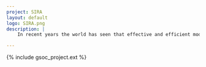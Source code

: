```yaml
---
project: SIRA
layout: default
logo: SIRA.png
description: |
    In recent years the world has seen that effective and efficient modeling of global health epidemics is critically important. This project aims to develop an openly available tool which can rapidly model potential epidemics by using machine learning to determine the parameters of a SIR epidemic model.

---
```


{% include gsoc_project.ext %}
